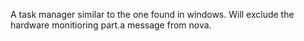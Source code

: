A task manager similar to the one found in windows. Will exclude the hardware monitioring part.a message from nova.
